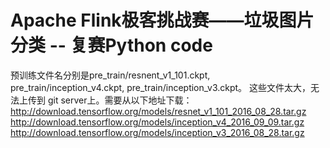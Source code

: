 # Apache Flink极客挑战赛——垃圾图片分类 -- 复赛Python code

预训练文件名分别是pre_train/resnent_v1_101.ckpt, pre_train/inception_v4.ckpt, pre_train/inception_v3.ckpt。
这些文件太大，无法上传到 git server上。需要从以下地址下载：
http://download.tensorflow.org/models/resnet_v1_101_2016_08_28.tar.gz
http://download.tensorflow.org/models/inception_v4_2016_09_09.tar.gz
http://download.tensorflow.org/models/inception_v3_2016_08_28.tar.gz
